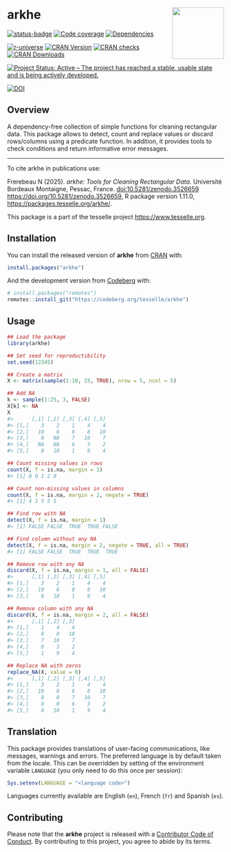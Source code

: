 
<!-- README.md is generated from README.Rmd. Please edit that file -->

# arkhe <img width=120px src="man/figures/logo.png" align="right" />

<!-- badges: start -->

<a href="https://ci.codeberg.org/repos/14688" class="pkgdown-devel"><img
src="https://ci.codeberg.org/api/badges/14688/status.svg"
alt="status-badge" /></a>
<a href="https://packages.tesselle.org/arkhe/coverage/"
class="pkgdown-devel"><img
src="https://packages.tesselle.org/arkhe/coverage/badge.svg"
alt="Code coverage" /></a>
<a href="https://cran.r-project.org/package=arkhe"
class="pkgdown-devel"><img
src="https://tinyverse.netlify.app/badge/arkhe"
alt="Dependencies" /></a>

<a href="https://tesselle.r-universe.dev/arkhe"
class="pkgdown-devel"><img
src="https://tesselle.r-universe.dev/badges/arkhe"
alt="r-universe" /></a>
<a href="https://cran.r-project.org/package=arkhe"
class="pkgdown-release"><img
src="https://www.r-pkg.org/badges/version/arkhe"
alt="CRAN Version" /></a>
<a href="https://cran.r-project.org/web/checks/check_results_arkhe.html"
class="pkgdown-release"><img
src="https://badges.cranchecks.info/worst/arkhe.svg"
alt="CRAN checks" /></a>
<a href="https://cran.r-project.org/package=arkhe"
class="pkgdown-release"><img
src="https://cranlogs.r-pkg.org/badges/arkhe"
alt="CRAN Downloads" /></a>

[![Project Status: Active – The project has reached a stable, usable
state and is being actively
developed.](https://www.repostatus.org/badges/latest/active.svg)](https://www.repostatus.org/#active)

[![DOI](https://zenodo.org/badge/DOI/10.5281/zenodo.3526659.svg)](https://doi.org/10.5281/zenodo.3526659)
<!-- badges: end -->

## Overview

A dependency-free collection of simple functions for cleaning
rectangular data. This package allows to detect, count and replace
values or discard rows/columns using a predicate function. In addition,
it provides tools to check conditions and return informative error
messages.

------------------------------------------------------------------------

To cite arkhe in publications use:

Frerebeau N (2025). *arkhe: Tools for Cleaning Rectangular Data*.
Université Bordeaux Montaigne, Pessac, France.
<doi:10.5281/zenodo.3526659> <https://doi.org/10.5281/zenodo.3526659>, R
package version 1.11.0, <https://packages.tesselle.org/arkhe/>.

This package is a part of the tesselle project
<https://www.tesselle.org>.

## Installation

You can install the released version of **arkhe** from
[CRAN](https://CRAN.R-project.org) with:

``` r
install.packages("arkhe")
```

And the development version from [Codeberg](https://codeberg.org/) with:

``` r
# install.packages("remotes")
remotes::install_git("https://codeberg.org/tesselle/arkhe")
```

## Usage

``` r
## Load the package
library(arkhe)

## Set seed for reproductibility
set.seed(12345)

## Create a matrix
X <- matrix(sample(1:10, 25, TRUE), nrow = 5, ncol = 5)

## Add NA
k <- sample(1:25, 3, FALSE)
X[k] <- NA
X
#>      [,1] [,2] [,3] [,4] [,5]
#> [1,]    3    2    1    4    4
#> [2,]   10    6    8    8   10
#> [3,]    8   NA    7   10    7
#> [4,]   NA   NA    6    3    2
#> [5,]    8   10    1    9    4

## Count missing values in rows
count(X, f = is.na, margin = 1)
#> [1] 0 0 1 2 0

## Count non-missing values in columns
count(X, f = is.na, margin = 2, negate = TRUE)
#> [1] 4 3 5 5 5

## Find row with NA
detect(X, f = is.na, margin = 1)
#> [1] FALSE FALSE  TRUE  TRUE FALSE

## Find column without any NA
detect(X, f = is.na, margin = 2, negate = TRUE, all = TRUE)
#> [1] FALSE FALSE  TRUE  TRUE  TRUE

## Remove row with any NA
discard(X, f = is.na, margin = 1, all = FALSE)
#>      [,1] [,2] [,3] [,4] [,5]
#> [1,]    3    2    1    4    4
#> [2,]   10    6    8    8   10
#> [3,]    8   10    1    9    4

## Remove column with any NA
discard(X, f = is.na, margin = 2, all = FALSE)
#>      [,1] [,2] [,3]
#> [1,]    1    4    4
#> [2,]    8    8   10
#> [3,]    7   10    7
#> [4,]    6    3    2
#> [5,]    1    9    4

## Replace NA with zeros
replace_NA(X, value = 0)
#>      [,1] [,2] [,3] [,4] [,5]
#> [1,]    3    2    1    4    4
#> [2,]   10    6    8    8   10
#> [3,]    8    0    7   10    7
#> [4,]    0    0    6    3    2
#> [5,]    8   10    1    9    4
```

## Translation

This package provides translations of user-facing communications, like
messages, warnings and errors. The preferred language is by default
taken from the locale. This can be overridden by setting of the
environment variable `LANGUAGE` (you only need to do this once per
session):

``` r
Sys.setenv(LANGUAGE = "<language code>")
```

Languages currently available are English (`en`), French (`fr`) and
Spanish (`es`).

## Contributing

Please note that the **arkhe** project is released with a [Contributor
Code of Conduct](https://www.tesselle.org/conduct.html). By contributing
to this project, you agree to abide by its terms.
